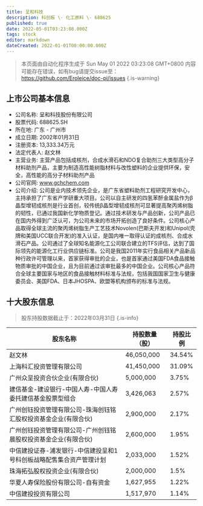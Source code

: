 ```yaml
---
title: 呈和科技
description: 科创板 \- 化工原料 \- 688625
published: true
date: 2022-05-01T03:23:08.000Z
tags: stock
editor: markdown
dateCreated: 2022-01-01T00:00:00.000Z
---
```


> 本页面由自动化程序生成于 Sun May 01 2022 03:23:08 GMT+0800
> 内容可能存在错误，如有bug请提交issue至：https://github.com/Eroleice/doc-pi/issues
{.is-warning}

## 上市公司基本信息
- 公司名称: 呈和科技股份有限公司
- 股票代码: 688625.SH
- 所在地: 广东 - 广州市
- 成立日期: 2002年01月31日
- 注册资本: 13,333.34万元
- 法定代表人: 赵文林
- 主营业务: 主营产品包括成核剂，合成水滑石和NDO复合助剂三大类型高分子材料助剂产品，主要为制造高性能树脂材料与改性塑料的企业提供环保，安全，高性能的高分子材料助剂产品
- 公司官网: www.gchchem.com
- 公司介绍: 公司是业内技术领先企业，是广东省塑料助剂工程研究开发中心，主持承担了广东省产学研重大项目。公司以自主研发的四氢苯酐金属盐作为β晶型增韧成核剂是行业首创，较传统β晶型增韧成核剂可显著提高聚丙烯树脂的韧性，已通过我国新化学物质登记。通过技术研发与产品创新，公司产品已在国内外得到广泛认可，为公司未来的市场开拓创造了良好条件。公司核心产品取得全球主流的聚丙烯树脂生产工艺技术Novolen(巴斯夫开发)和Unipol(壳牌和美国UCC联合开发)的准入认证，是国内唯一取得认证的成核剂、合成水滑石产品。公司通过了全球知名能源化工公司联合建立的TFS评估，达到了国际领先的能源化工行业供应链标准。公司是我国2011年实行食品相关产品新品种行政许可管理以来，首家获得审批的企业，也是首家通过美国FDA食品接触物质审批的中国企业，且为目前通过该审批最多的中国企业。公司核心产品符合全球主要国家与地区的食品接触材料标准与法规，包括我国国家卫生与健康委员会、美国FDA、日本JHOSPA、欧盟等机构颁布的标准与法规。


## 十大股东信息
> 股东持股数据截止于：2022年03月31日
{.is-info}

| 股东名称 | 持股数量（股） | 持股比例 |
| --- | --- | --- |
| 赵文林 | 46,050,000 | 34.54% |
| 上海科汇投资管理有限公司 | 41,450,000 | 31.09% |
| 广州众呈投资合伙企业(有限合伙) | 5,000,000 | 3.75% |
| 建信基金-建设银行-中国人寿-中国人寿委托建信基金股票型组合 | 3,426,063 | 2.57% |
| 广州创钰投资管理有限公司-珠海创钰铭汇股权投资基金企业(有限合伙) | 2,900,000 | 2.17% |
| 广州创钰投资管理有限公司-广州创钰铭晨股权投资基金企业(有限合伙) | 2,600,000 | 1.95% |
| 中信建投证券-浦发银行-中信建投呈和1号科创板战略配售集合资产管理计划 | 2,033,000 | 1.52% |
| 珠海拓弘股权投资企业(有限合伙) | 2,000,000 | 1.5% |
| 华夏人寿保险股份有限公司-自有资金 | 1,627,955 | 1.22% |
| 中信建投投资有限公司 | 1,517,970 | 1.14% |




